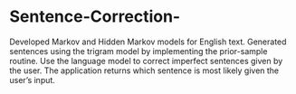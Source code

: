 # Sentence-Correction-
Developed Markov and Hidden Markov models for English text. Generated sentences using the trigram model by implementing the prior-sample routine. Use the language model to correct imperfect sentences given by the user. The application returns which sentence is most likely given the user’s input.
